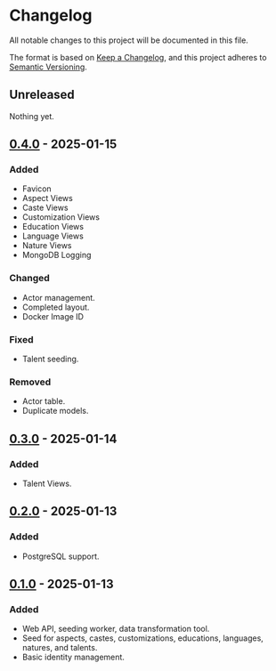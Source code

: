 # Changelog

All notable changes to this project will be documented in this file.

The format is based on [Keep a Changelog](https://keepachangelog.com/en/1.0.0/),
and this project adheres to [Semantic Versioning](https://semver.org/spec/v2.0.0.html).

## Unreleased

Nothing yet.

## [0.4.0] - 2025-01-15

### Added

- Favicon
- Aspect Views
- Caste Views
- Customization Views
- Education Views
- Language Views
- Nature Views
- MongoDB Logging

### Changed

- Actor management.
- Completed layout.
- Docker Image ID

### Fixed

- Talent seeding.

### Removed

- Actor table.
- Duplicate models.

## [0.3.0] - 2025-01-14

### Added

- Talent Views.

## [0.2.0] - 2025-01-13

### Added

- PostgreSQL support.

## [0.1.0] - 2025-01-13

### Added

- Web API, seeding worker, data transformation tool.
- Seed for aspects, castes, customizations, educations, languages, natures, and talents.
- Basic identity management.

[unreleased]: https://github.com/Logitar/Portal/compare/v0.4.0...HEAD
[0.4.0]: https://github.com/SkillCraftRPG/tools/compare/v0.3.0...v0.4.0
[0.3.0]: https://github.com/SkillCraftRPG/tools/compare/v0.2.0...v0.3.0
[0.2.0]: https://github.com/SkillCraftRPG/tools/compare/v0.1.0...v0.2.0
[0.1.0]: https://github.com/SkillCraftRPG/tools/releases/tag/v0.1.0
